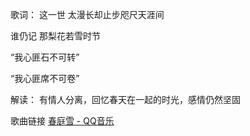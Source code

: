 歌词：
这一世 太漫长却止步咫尺天涯间

谁仍记 那梨花若雪时节

“我心匪石不可转”

“我心匪席不可卷”

解读：
有情人分离，回忆春天在一起的时光，感情仍然坚固

歌曲链接
[春庭雪 - QQ音乐](https://i.y.qq.com/v8/playsong.html?songid=271099605#webchat_redirect)
